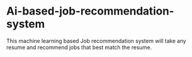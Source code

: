 # Ai-based-job-recommendation-system
This machine learning based Job recommendation system will take any resume and recommend jobs that best match the resume.
